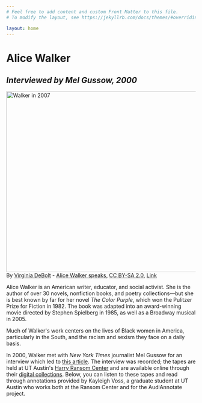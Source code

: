 ```yaml
---
# Feel free to add content and custom Front Matter to this file.
# To modify the layout, see https://jekyllrb.com/docs/themes/#overriding-theme-defaults

layout: home
---
```

<html>
<body>
  
  <h1>Alice Walker</h1>
  <h2><em>Interviewed by Mel Gussow, 2000</em></h2>
  
<p><a href="https://commons.wikimedia.org/wiki/File:Alice_Walker.jpg#/media/File:Alice_Walker.jpg"><img src="https://upload.wikimedia.org/wikipedia/commons/5/59/Alice_Walker.jpg" alt="Walker in 2007" height="480" width="553"></a><br>By <a rel="nofollow" class="external text" href="https://www.flickr.com/people/75496946@N00">Virginia DeBolt</a> - <a rel="nofollow" class="external text" href="https://www.flickr.com/photos/75496946@N00/1479303458/">Alice Walker speaks,</a> <a href="https://creativecommons.org/licenses/by-sa/2.0" title="Creative Commons Attribution-Share Alike 2.0">CC BY-SA 2.0</a>, <a href="https://commons.wikimedia.org/w/index.php?curid=2968721">Link</a></p>

<p>Alice Walker is an American writer, educator, and social activist. She is the author of over 30 novels, nonfiction books, and poetry collections—but she is best known by far for her novel <em>The Color Purple</em>, which won the Pulitzer Prize for Fiction in 1982. The book was adapted into an award-winning movie directed by Stephen Spielberg in 1985, as well as a Broadway musical in 2005.</p>
  
<p>Much of Walker's work centers on the lives of Black women in America, particularly in the South, and the racism and sexism they face on a daily basis.</p>
  
<p>In 2000, Walker met with <em>New York Times</em> journalist Mel Gussow for an interview which led to <a href="https://www.nytimes.com/2000/12/26/books/explorer-human-terrain-once-again-alice-walker-ready-embrace-her-freedom-change.html">this article</a>. The interview was recorded; the tapes are held at UT Austin's <a href="https://hrc.utexas.edu">Harry Ransom Center</a> and are available online through their <a href="https://hrc.contentdm.oclc.org/">digital collections</a>. Below, you can listen to these tapes and read through annotations provided by Kayleigh Voss, a graduate student at UT Austin who works both at the Ransom Center and for the AudiAnnotate project.</p>

</body>
</html>
